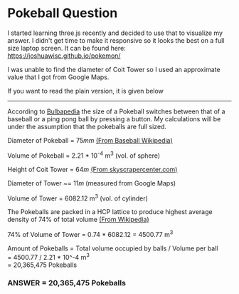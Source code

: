 
# Pokeball Question

I started learning three.js recently and decided to use that to visualize my answer. I didn't get time to make it responsive so it looks the best on a full size laptop screen.
It can be found here: https://joshuawisc.github.io/pokemon/

I was unable to find the diameter of Coit Tower so I used an approximate value that I got from Google Maps.

If you want to read the plain version, it is given below

---



According to [Bulbapedia][1] the size of a Pokeball switches between that of a baseball or a ping pong ball by pressing a button. My calculations will be under the assumption that the pokeballs are full sized.

Diameter of Pokeball = 75*mm* [(From Baseball Wikipedia)][2]

Volume of Pokeball = 2.21 * 10<sup>-4</sup> m<sup>3</sup> (vol. of sphere)

Height of Coit Tower = 64*m* [(From skyscrapercenter.com)][3]

Diameter of Tower ~= 11*m* (measured from Google Maps)

Volume of Tower = 6082.12 m<sup>3</sup> (vol. of cylinder)

The Pokeballs are packed in a HCP lattice to produce highest average density of 74% of total volume [(From Wikipedia)][4]

74% of Volume of Tower = 0.74 * 6082.12 = 4500.77 m<sup>3</sup>

Amount of Pokeballs = Total volume occupied by balls / Volume per ball</br>
                    = 4500.77 / 2.21 * 10^-4 m<sup>3</sup></br>
                    = 20,365,475 Pokeballs

### ANSWER = 20,365,475 Pokeballs




[1]: https://bulbapedia.bulbagarden.net/wiki/Pok%C3%A9_Ball#Mechanics_and_design
[2]: https://en.wikipedia.org/wiki/Baseball
[3]: http://www.skyscrapercenter.com/san-francisco/coit-tower/15864/
[4]: https://en.wikipedia.org/wiki/Close-packing_of_equal_spheres
